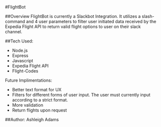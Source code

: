 #FlightBot


##Overview
FlightBot is currently a Slackbot Integration. It utilizes a slash-command and 4 user parameters to filter user initiated data received by the Expedia Flight API to return valid flight options to user on their slack channel.


##Tech Used:
* Node.js
* Express
* Javascript
* Expedia Flight API
* Flight-Codes


Future Implimentations:
* Better text format for UX
* Filters for different forms of user input. The user must currently input according to a strict format.
* More validation
* Return flights upon request


##Author:
Ashleigh Adams